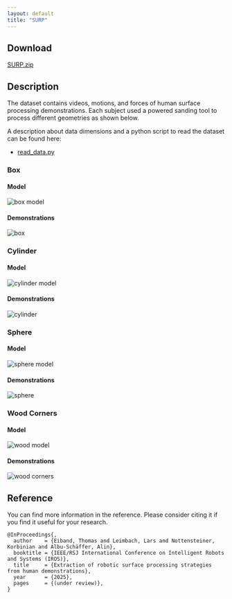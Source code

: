 ```yaml
---
layout: default
title: "SURP"
---
```


## Download

[SURP.zip](https://drive.google.com/file/d/1ujfUR7fg0E1GqgS1q7UEPx484doiOBhj/view?usp=sharing)

## Description

The dataset contains videos, motions, and forces of human surface processing demonstrations.
Each subject used a powered sanding tool to process different geometries as shown below.

A description about data dimensions and a python script to read the dataset can be found here:
* [read_data.py](https://github.com/teiband/SURP/blob/main/read_data.py)

### Box

#### Model
![box model](images/box-compressed.png)


#### Demonstrations
![box](images/box-all.png)


### Cylinder

#### Model
![cylinder model](images/cylinder-compressed.png)

#### Demonstrations
![cylinder](images/cylinder-all.png)


### Sphere

#### Model
![sphere model](images/sphere-compressed.png)

#### Demonstrations
![sphere](images/sphere-all.png)


### Wood Corners

#### Model
![wood model](images/wooden-corners-compressed.png)

#### Demonstrations
![wood corners](images/wood-all.png)


## Reference

You can find more information in the reference. Please consider citing it if you find it useful for your research.
```
@InProceedings{,
  author    = {Eiband, Thomas and Leimbach, Lars and Nottensteiner, Korbinian and Albu-Schäffer, Alin},
  booktitle = {IEEE/RSJ International Conference on Intelligent Robots and Systems (IROS)},
  title     = {Extraction of robotic surface processing strategies from human demonstrations},
  year      = {2025},
  pages     = {(under review)},
}
```
